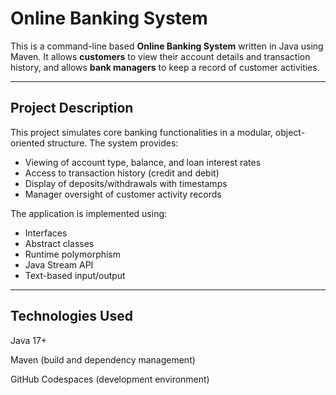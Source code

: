 # Online Banking System

This is a command-line based **Online Banking System** written in Java using Maven. It allows **customers** to view their account details and transaction history, and allows **bank managers** to keep a record of customer activities.

---

## Project Description

This project simulates core banking functionalities in a modular, object-oriented structure. The system provides:

- Viewing of account type, balance, and loan interest rates
- Access to transaction history (credit and debit)
- Display of deposits/withdrawals with timestamps
- Manager oversight of customer activity records

The application is implemented using:
- Interfaces
- Abstract classes
- Runtime polymorphism
- Java Stream API
- Text-based input/output

---

## Technologies Used
Java 17+

Maven (build and dependency management)

GitHub Codespaces (development environment)
